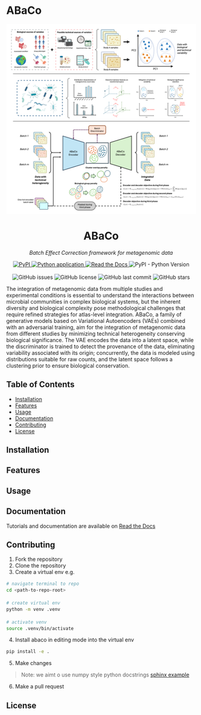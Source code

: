 # ABaCo
![img](docs/figures/overview.png)

<h1 align="center">ABaCo</h1>
<p align="center"><em>Batch Effect Correction framework for metagenomic data</em></p>

<p align="center">
    <a href="https://pypi.org/project/abaco/">
        <img src="https://img.shields.io/pypi/v/abaco?label=PyPI" alt="PyPI">
    </a>
    <a href="https://github.com/Multiomics-Analytics-Group/abaco/actions/workflows/cicd.yml">
        <img src="https://github.com/Multiomics-Analytics-Group/abaco/actions/workflows/cicd.yml/badge.svg?branch=" alt="Python application">
    </a>
    <a href="https://abaco.readthedocs.io/en/latest/?badge=latest">
        <img src="https://readthedocs.org/projects/abaco/badge/?version=latest" alt="Read the Docs">
    </a>
    <img src="https://img.shields.io/pypi/pyversions/abaco" alt="PyPI - Python Version">
    <br>
    <br>
    <img src="https://img.shields.io/github/issues/Multiomics-Analytics-Group/abaco" alt="GitHub issues">
    <img src="https://img.shields.io/github/license/Multiomics-Analytics-Group/abaco" alt="GitHub license">
    <img src="https://img.shields.io/github/last-commit/Multiomics-Analytics-Group/abaco" alt="GitHub last commit">
    <img src="https://img.shields.io/github/stars/Multiomics-Analytics-Group/abaco?style=social" alt="GitHub stars">
</p>

The integration of metagenomic data from multiple studies and experimental conditions is essential to understand the interactions between microbial communities in complex biological systems, but the inherent diversity and biological complexity pose methodological challenges that require refined strategies for atlas-level integration. ABaCo, a family of generative models based on Variational Autoencoders (VAEs) combined with an adversarial training, aim for the integration of metagenomic data from different studies by minimizing technical heterogeneity conserving biological significance. The VAE encodes the data into a latent space, while the discriminator is trained to detect the provenance of the data, eliminating variability associated with its origin; concurrently, the data is modeled using distributions suitable for raw counts, and the latent space follows a clustering prior to ensure biological conservation.

## Table of Contents

- [Installation](#installation)
- [Features](#features)
- [Usage](#usage)
- [Documentation](#documentation)
- [Contributing](#contributing)
- [License](#license)

## Installation 
## Features
## Usage
## Documentation
Tutorials and documentation are available on [Read the Docs](https://abaco.readthedocs.io/)
## Contributing
1. Fork the repository
2. Clone the repository
3. Create a virtual env e.g.
  ```bash
  # navigate terminal to repo
  cd <path-to-repo-root>

  # create virtual env
  python -m venv .venv

  # activate venv
  source .venv/bin/activate
  ```
4. Install abaco in editing mode into the virtual env
  ```bash
  pip install -e .
  ```
5. Make changes
  > Note: we aimt o use numpy style python docstrings [sphinx example](https://www.sphinx-doc.org/en/master/usage/extensions/example_numpy.html#example-numpy)
6. Make a pull request
## License
